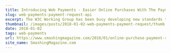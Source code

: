 ```yaml
---
title: Introducing Web Payments - Easier Online Purchases With The Payment Request API
slug: web-payments-payment-request-api
excerpt: The W3C Working Group has been busy developing new standards to help make online payments much easier.
thumbnail: /images/posts/2018-01-02-web-payments-payment-request/thumb.jpg
date: 2018-01-02
tags: web-payments
url: https://www.smashingmagazine.com/2018/01/online-purchase-payment-request-api/
site_name: SmashingMagazine.com
---
```

